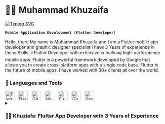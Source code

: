 # 🏄‍♂️ Muhammad Khuzaifa

[![Typing SVG](https://readme-typing-svg.demolab.com/?lines=I'am+Flutter+Developer⭐;Graphic+Designer+Specialist)](https://git.io/typing-svg)

**`Mobile Application Development (Flutter Developer)`**

Hello, there My name is Muhammad Khuzaifa and I am a Flutter mobile app developer and graphic designer specialist I have 3 Years of experience in these Skills.
⭐Flutter Developer with extensive in building high-performance mobile apps. Flutter is a powerful framework developed by Google that allows you to create cross-platform apps with a single code base. Flutter is the future of mobile apps. I have worked with 30+ clients all over the world.

### 🧰 Languages and Tools


<img align="left" alt="Flutter" width="30px" style="padding-right:10px;" src="https://cdn.jsdelivr.net/gh/devicons/devicon/icons/flutter/flutter-plain.svg" />
<img align="left" alt="Dart" width="30px" style="padding-right:10px;" src="https://cdn.jsdelivr.net/gh/devicons/devicon/icons/dart/dart-original.svg" />
<img align="left" alt="Git" width="30px" style="padding-right:10px;" src="https://cdn.jsdelivr.net/gh/devicons/devicon/icons/git/git-original.svg" />
<img align="left" alt="NodeJS" width="30px" style="padding-right:10px;" src="https://cdn.jsdelivr.net/gh/devicons/devicon/icons/nodejs/nodejs-original.svg" />
<img align="left" alt="C++" width="30px" style="padding-right:10px;" src="https://cdn.jsdelivr.net/gh/devicons/devicon/icons/cplusplus/cplusplus-line.svg" />
<img align="left" alt="GitHub" width="30px" style="padding-right:10px;" src="https://cdn.jsdelivr.net/gh/devicons/devicon/icons/github/github-original.svg" />
<img align="left" alt="Gradle" width="30px" style="padding-right:10px;" src="https://cdn.jsdelivr.net/gh/devicons/devicon/icons/gradle/gradle-plain.svg" />

<br /> <details>
 <summary><h3>👨‍💻 Khuziafa: Flutter App Developer with 3 Years of Experience</h3></summary>
 With a solid 3 years of hands-on experience in Flutter app development, Khuziafa has honed his skills in creating high-quality, responsive, and user-friendly applications for both Android and iOS platforms. His expertise spans across various facets of Flutter development:<summary><h3>👉I have worked With::</h3></summary>Dart, Kotlin, SwiftFlutter, Android SDK Clean Code
Pixel-Perfect Responsive Design
Flutter State Management (GetX, Provider)
Flutter Architecture patterns (MVVM, MVC)
API Integration (HTTP, Dio)
Flutter Local DB (Hive, Sqfiite, Shared preferences)
Stripe Payment Gateway
Google Maps Integration
Flutter Localization/Multi-language support
Firebase (FCM, Firestore, FirebaseStorage, Crashlytics, Analytics, Dynamiclinks)
Social Integration (Google, Facebook, Apple)
Flutter Push Notification<summary><h3>Clean Code:</h3></summary>Flutter App Clean Code and Management, ensuring that applications are not only functional but also optimized for performance.
<summary><h3>Firebase Integration:</h3></summary>He possesses a deep understanding of Firebase, leveraging its capabilities to build real-time applications, handle user authentication, and manage databases seamlessly.
<summary><h3>State Management:</h3></summary>With proficiency in both MVVM and MVC patterns, Khuziafa ensures that the app's data flow is logical, predictable, and easy to trace, leading to more robust and maintainable applications.<summary><h3>Google Ads Integration:</h3></summary>Khuziafa has experience integrating Google Ads, allowing businesses to monetize their apps effectively and drive revenue.<summary><h3>Flutter UI Design:</h3></summary> His design skills in Flutter are commendable. He crafts intuitive and aesthetically pleasing user interfaces that enhance user experience and engagement.
 <summary><h3>Continuous Learning</h3></summary>In the ever-evolving world of app development, Khuziafa stays updated with the latest trends, tools, and best practices in Flutter, ensuring that his apps are always at the forefront of technology.<summary><h3>REST API</h3></summary>REST (Representational State Transfer) API is a set of rules and conventions for building and interacting with web services. When developing apps in Flutter, REST APIs are often used to communicate with backend services, fetch data, and send data back to the server.


  




[website]: https://fkcodes.com
[youtube]: https://youtube.com/fknight
